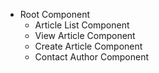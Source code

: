 * Root Component               
  * Article List Component
  * View Article Component
  * Create Article Component
  * Contact Author Component
